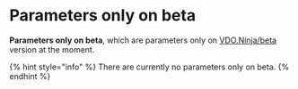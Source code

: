 # Parameters only on beta

**Parameters only on beta**, which are parameters only on [VDO.Ninja/beta](https://vdo.ninja/beta/) version at the moment.

{% hint style="info" %}
There are currently no parameters only on beta.
{% endhint %}
